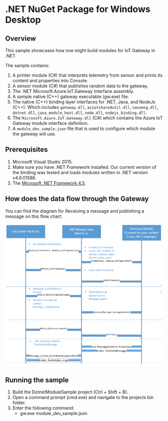 .NET NuGet Package for Windows Desktop
===============================

Overview
--------

This sample showcases how one might build modules for IoT Gateway in .NET.

The sample contains:

1. A printer module (C#) that interprets telemetry from sensor and prints its content and properties into Console.
2. A sensor module (C#) that publishes random data to the gateway.
3. The .NET Microsoft.Azure.IoT.Gateway interface assembly.
4. A sample native (C++) gateway executable (gw.exe) file.
5. The native (C++) binding layer interfaces for .NET, Java, and NodeJs (C++). Which includes `gateway.dll`, `aziotsharedutil.dll`, `nanomsg.dll`, `dotnet.dll`, `java_module_host.dll`, `node.dll`, `nodejs_binding.dll`.
6. The `Microsoft.Azure.IoT.Gateway.dll` (C#) which contains the Azure IoT Gateway module interface definition.
7. A `module_dev_sample.json` file that is used to configure which module the gateway will use.

Prerequisites
--------------
1. Microsoft Visual Studio 2015.
2. Make sure you have .NET Framework installed. Our current version of the binding was tested and loads modules written in .NET version v4.6.01586.
3. The [Microsoft .NET Framework 4.5](https://www.microsoft.com/en-us/download/details.aspx?id=30653).

How does the data flow through the Gateway
------------------------------------------
You can find the diagram for Receiving a message and publishing a message on this flow chart:

![](./images/flow_chart.png)

Running the sample
------------------
1. Build the DotnetModuleSample project (Ctrl + Shift + B).
2. Open a command prompt (cmd.exe) and navigate to the projects bin folder.
3. Enter the following command:
	- gw.exe module&#95;dev&#95;sample.json